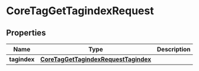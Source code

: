 

# CoreTagGetTagindexRequest


## Properties

| Name | Type | Description | Notes |
|------------ | ------------- | ------------- | -------------|
|**tagindex** | [**CoreTagGetTagindexRequestTagindex**](CoreTagGetTagindexRequestTagindex.md) |  |  |



